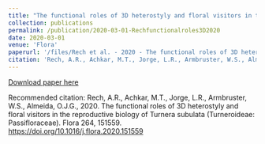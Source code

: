 ```yaml
---
title: "The functional roles of 3D heterostyly and floral visitors in the reproductive biology of Turnera subulata (Turneroideae: Passifloraceae)"
collection: publications
permalink: /publication/2020-03-01-Rechfunctionalroles3D2020
date: 2020-03-01
venue: 'Flora'
paperurl: '/files/Rech et al. - 2020 - The functional roles of 3D heterostyly and floral .pdf'
citation: 'Rech, A.R., Achkar, M.T., Jorge, L.R., Armbruster, W.S., Almeida, O.J.G., 2020. The functional roles of 3D heterostyly and floral visitors in the reproductive biology of Turnera subulata (Turneroideae: Passifloraceae). Flora 264, 151559. https://doi.org/10.1016/j.flora.2020.151559'
---
```


<a href='/files/Rech et al. - 2020 - The functional roles of 3D heterostyly and floral .pdf'>Download paper here</a>

Recommended citation: Rech, A.R., Achkar, M.T., Jorge, L.R., Armbruster, W.S., Almeida, O.J.G., 2020. The functional roles of 3D heterostyly and floral visitors in the reproductive biology of Turnera subulata (Turneroideae: Passifloraceae). Flora 264, 151559. https://doi.org/10.1016/j.flora.2020.151559